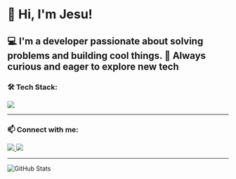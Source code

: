 # 👋 Hi, I'm Jesu!

💻 I'm a developer passionate about solving problems and building cool things.
🚀 Always curious and eager to explore new tech
---

### 🛠 Tech Stack:

<p align="left">
  <img src="https://skillicons.dev/icons?i=java,html,css,js,sql" />
</p>

---

### 📫 Connect with me:

<p align="left">
  <a href="sjesuantonyraj@email.com">
    <img src="https://img.shields.io/badge/Gmail-D14836?style=for-the-badge&logo=gmail&logoColor=white" />
  </a>
  <a href="https://www.linkedin.com/in/jesu-antony-raj-s-/" target="_blank">

   <img src="https://img.shields.io/badge/LinkedIn-0077B5?style=for-the-badge&logo=linkedin&logoColor=white" />
  </a>
</p>

---

![GitHub Stats](https://github-readme-stats.vercel.app/api?username=dev-jesu&show_icons=true&theme=radical)
